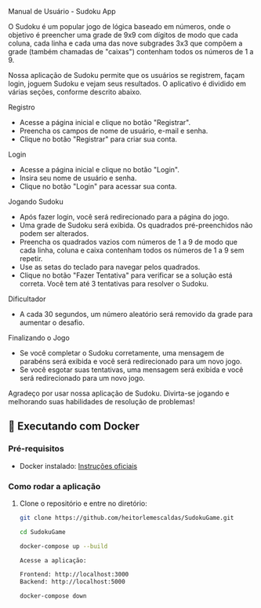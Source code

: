 Manual de Usuário - Sudoku App

O Sudoku é um popular jogo de lógica baseado em números, onde o objetivo é preencher uma grade de 9x9 com dígitos de modo que cada coluna, cada linha e cada uma das nove subgrades 3x3 que compõem a grade (também chamadas de "caixas") contenham todos os números de 1 a 9.

Nossa aplicação de Sudoku permite que os usuários se registrem, façam login, joguem Sudoku e vejam seus resultados. O aplicativo é dividido em várias seções, conforme descrito abaixo.

Registro

- Acesse a página inicial e clique no botão "Registrar".
- Preencha os campos de nome de usuário, e-mail e senha.
- Clique no botão "Registrar" para criar sua conta.

Login

- Acesse a página inicial e clique no botão "Login".
- Insira seu nome de usuário e senha.
- Clique no botão "Login" para acessar sua conta.

Jogando Sudoku

- Após fazer login, você será redirecionado para a página do jogo.
- Uma grade de Sudoku será exibida. Os quadrados pré-preenchidos não podem ser alterados.
- Preencha os quadrados vazios com números de 1 a 9 de modo que cada linha, coluna e caixa contenham todos os números de 1 a 9 sem
  repetir.
- Use as setas do teclado para navegar pelos quadrados.
- Clique no botão "Fazer Tentativa" para verificar se a solução está correta. Você tem até 3 tentativas para resolver o Sudoku.

Dificultador

- A cada 30 segundos, um número aleatório será removido da grade para aumentar o desafio.

Finalizando o Jogo

- Se você completar o Sudoku corretamente, uma mensagem de parabéns será exibida e você será redirecionado para um novo jogo.
- Se você esgotar suas tentativas, uma mensagem será exibida e você será redirecionado para um novo jogo.

Agradeço por usar nossa aplicação de Sudoku. Divirta-se jogando e melhorando suas habilidades de resolução de problemas!

## 🐳 Executando com Docker

### Pré-requisitos

- Docker instalado: [Instruções oficiais](https://docs.docker.com/get-docker/)

### Como rodar a aplicação

1. Clone o repositório e entre no diretório:

   ```bash
   git clone https://github.com/heitorlemescaldas/SudokuGame.git

   cd SudokuGame

   docker-compose up --build

   Acesse a aplicação:

   Frontend: http://localhost:3000
   Backend: http://localhost:5000

   docker-compose down
   ```
